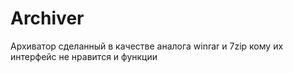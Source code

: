 # Archiver
Архиватор сделанный в качестве аналога winrar и 7zip кому их интерфейс не нравится и функции

